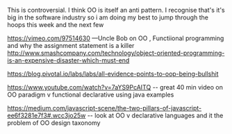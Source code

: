 This is controversial. I think OO is itself an anti pattern. I recognise that's it's big in the software industry so i am doing my 
best to jump through the hoops this week and the next few


https://vimeo.com/97514630 —Uncle Bob on OO , Functiional programming and why the assignment statement is a killer
http://www.smashcompany.com/technology/object-oriented-programming-is-an-expensive-disaster-which-must-end

https://blog.pivotal.io/labs/labs/all-evidence-points-to-oop-being-bullshit

https://www.youtube.com/watch?v=7aYS9PcAITQ   -- great 40 min video on 
OO paradigm v functional declarative using java examples

https://medium.com/javascript-scene/the-two-pillars-of-javascript-ee6f3281e7f3#.wcc3jo25w   -- look at OO v declarative languages and it the problem of OO design taxonomy
